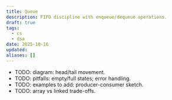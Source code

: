 ```yaml
---
title: Queue
description: FIFO discipline with enqueue/dequeue operations.
draft: true
tags:
  - cs
  - dsa
date: 2025-10-16
updated:
aliases: []
---
```

- TODO: diagram: head/tail movement.
- TODO: pitfalls: empty/full states; error handling.
- TODO: examples to add: producer-consumer sketch.
- TODO: array vs linked trade-offs.

